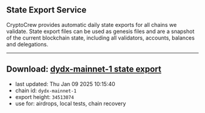 ## State Export Service
CryptoCrew provides automatic daily state exports for all chains we validate. State export files can be used as genesis files and are a snapshot of the current blockchain state, including all validators, accounts, balances and delegations.

---
**Download: [dydx-mainnet-1 state export](https://dl-tyo.ccvalidators.com/SERVICE/dydx/dydx-mainnet-1_export_34513074.json)**
---

- last updated: Thu Jan 09 2025 10:15:40
- chain id: `dydx-mainnet-1`
- export height: `34513074`
- use for: airdrops, local tests, chain recovery
